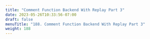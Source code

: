 ```yaml
---
title: "Comment Function Backend With Replay Part 3"
date: 2023-05-26T10:33:56-07:00
draft: false
menuTitle: "188. Comment Function Backend With Replay Part 3"
weight: 188
---
```


